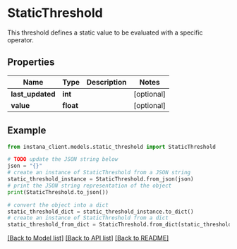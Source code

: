 # StaticThreshold

This threshold defines a static value to be evaluated with a specific operator.

## Properties

Name | Type | Description | Notes
------------ | ------------- | ------------- | -------------
**last_updated** | **int** |  | [optional] 
**value** | **float** |  | [optional] 

## Example

```python
from instana_client.models.static_threshold import StaticThreshold

# TODO update the JSON string below
json = "{}"
# create an instance of StaticThreshold from a JSON string
static_threshold_instance = StaticThreshold.from_json(json)
# print the JSON string representation of the object
print(StaticThreshold.to_json())

# convert the object into a dict
static_threshold_dict = static_threshold_instance.to_dict()
# create an instance of StaticThreshold from a dict
static_threshold_from_dict = StaticThreshold.from_dict(static_threshold_dict)
```
[[Back to Model list]](../README.md#documentation-for-models) [[Back to API list]](../README.md#documentation-for-api-endpoints) [[Back to README]](../README.md)


